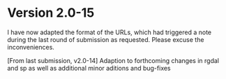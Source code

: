 # Version 2.0-15

I have now adapted the format of the URLs, which had triggered a note during the last round of submission as requested. Please excuse the inconveniences.

[From last submission, v2.0-14]
Adaption to forthcoming changes in rgdal and sp as well as additional minor aditions and bug-fixes